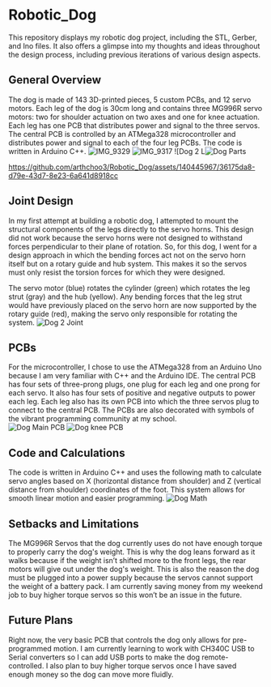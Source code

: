 # Robotic_Dog
This repository displays my robotic dog project, including the STL, Gerber, and Ino files. It also offers a glimpse into my thoughts and ideas throughout the design process, including previous iterations of various design aspects.

## General Overview
 The dog is made of 143 3D-printed pieces, 5 custom PCBs, and 12 servo motors. Each leg of the dog is 30cm long and contains three MG996R servo motors: two for shoulder actuation on two axes and one for knee actuation. Each leg has one PCB that distributes power and signal to the three servos. The central PCB is controlled by an ATMega328 microcontroller and distributes power and signal to each of the four leg PCBs. The code is written in Arduino C++.
![IMG_9329](https://github.com/arthchoo3/Robotic_Dog/assets/140445967/273ebf46-8734-4387-b771-131e685d39fe)
![IMG_9317](https://github.com/arthchoo3/Robotic_Dog/assets/140445967/ab07ba57-b3a0-4a9b-984a-dc1d20e91b98)
![Dog 2 L![Dog Parts](https://github.com/arthchoo3/Robotic_Dog/assets/140445967/7a469416-ead5-4601-8f50-fbb57d2119d1)


https://github.com/arthchoo3/Robotic_Dog/assets/140445967/36175da8-d79e-43d7-8e23-6a641d8918cc

## Joint Design
In my first attempt at building a robotic dog, I attempted to mount the structural components of the legs directly to the servo horns. This design did not work because the servo horns were not designed to withstand forces perpendicular to their plane of rotation. So, for this dog, I went for a design approach in which the bending forces act not on the servo horn itself but on a rotary guide and hub system. This makes it so the servos must only resist the torsion forces for which they were designed.

The servo motor (blue) rotates the cylinder (green) which rotates the leg strut (gray) and the hub (yellow). Any bending forces that the leg strut would have previously placed on the servo horn are now supported by the rotary guide (red), making the servo only responsible for rotating the system.
![Dog 2 Joint](https://github.com/arthchoo3/Robotic_Dog/assets/140445967/d6daaeb5-4d5b-46df-a669-bc10ba195efe)

## PCBs
For the microcontroller, I chose to use the ATMega328 from an Arduino Uno because I am very familiar with C++ and the Arduino IDE. The central PCB has four sets of three-prong plugs, one plug for each leg and one prong for each servo. It also has four sets of positive and negative outputs to power each leg. Each leg also has its own PCB into which the three servos plug to connect to the central PCB.
The PCBs are also decorated with symbols of the vibrant programming community at my school.  
![Dog Main PCB](https://github.com/arthchoo3/Robotic_Dog/assets/140445967/65dabec6-20ab-4b3c-a956-38c645a6b7d3)
![Dog knee PCB](https://github.com/arthchoo3/Robotic_Dog/assets/140445967/9696339b-598c-4e50-865b-fc28dd12991e)

## Code and Calculations
The code is written in Arduino C++ and uses the following math to calculate servo angles based on X (horizontal distance from shoulder) and Z (vertical distance from shoulder) coordinates of the foot. This system allows for smooth linear motion and easier programming.
![Dog Math](https://github.com/arthchoo3/Robotic_Dog/assets/140445967/e37cdb4a-5254-4ac0-afb9-9cb8ab86184f)

## Setbacks and Limitations
The MG996R Servos that the dog currently uses do not have enough torque to properly carry the dog's weight. This is why the dog leans forward as it walks because if the weight isn’t shifted more to the front legs, the rear motors will give out under the dog's weight. This is also the reason the dog must be plugged into a power supply because the servos cannot support the weight of a battery pack. I am currently saving money from my weekend job to buy higher torque servos so this won’t be an issue in the future. 

## Future Plans
Right now, the very basic PCB that controls the dog only allows for pre-programmed motion. I am currently learning to work with CH340C USB to Serial converters so I can add USB ports to make the dog remote-controlled. I also plan to buy higher torque servos once I have saved enough money so the dog can move more fluidly.

